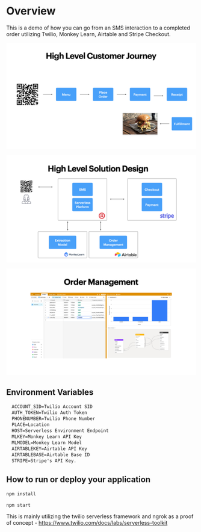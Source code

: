 # Overview

This is a demo of how you can go from an SMS interaction to a completed order utilizing Twilio, Monkey Learn, Airtable and Stripe Checkout.

![high level customer journey](assets/readme_assets/stripe.003.jpeg)

![high level customer journey](assets/readme_assets/stripe.004.jpeg)

![high level customer journey](assets/readme_assets/stripe.005.jpeg)

## Environment Variables

```
  ACCOUNT_SID=Twilio Account SID
  AUTH_TOKEN=Twilio Auth Token 
  PHONENUMBER=Twilio Phone Number
  PLACE=Location
  HOST=Serverless Environment Endpoint 
  MLKEY=Monkey Learn API Key
  MLMODEL=Monkey Learn Model
  AIRTABLEKEY=Airtable API Key 
  AIRTABLEBASE=Airtable Base ID
  STRIPE=Stripe's API Key.
```
## How to run or deploy your application

```
npm install
```

```
npm start
```

This is mainly utilizing the twilio serverless framework and ngrok as a proof of concept - https://www.twilio.com/docs/labs/serverless-toolkit
